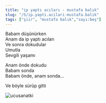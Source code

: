 ```yaml
---
title: "ip yaptı acıları - mustafa balık"
slug: "/5/ip.yapti.acilari-mustafa.balik"
tags: ["şiir", "mustafa balık","sayı:beş"]
---
```


Babam düşünürken  
Anam da ip yaptı acıları\
Ve sonra dokudular\
Umutla\
Sevgili yaşamı

Anam önde dokudu\
Babam sonda\
Babam önde, anam sonda...

Ve böyle sürüp gitti



![ucusanatki](/img/ucanatki.jpg)

